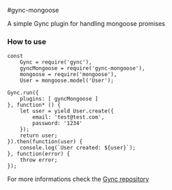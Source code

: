 #gync-mongoose

A simple Gync plugin for handling mongoose 
promises

### How to use
```
const 
    Gync = require('gync'),
    gyncMongoose = require('gync-mongoose'),
    mongoose = require('mongoose'),
    User = mongoose.model('User');

Gync.run({
    plugins: [ gyncMongoose ]
}, function* () {
    let user = yield User.create({
        email: 'test@test.com',
        password: '1234'
    });
    return user;
}).then(function(user) {
    console.log(`User created: ${user}`);
}, function(error) {
    throw error;
});
```

For more informations check the [Gync repository](https://github.com/jmbrito01/gync)